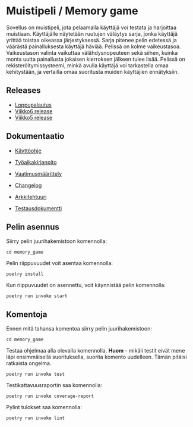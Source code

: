 # Muistipeli / Memory game

Sovellus on muistipeli, jota pelaamalla käyttäjä voi testata ja harjoittaa muistiaan. Käyttäjälle näytetään ruutujen väläytys sarja, jonka käyttäjä yrittää toistaa oikeassa järjestyksessä. Sarja pitenee pelin edetessä ja väärästä painalluksesta käyttäjä häviää. Pelissä on kolme vaikeustasoa. Vaikeustason valinta vaikuttaa välähdysnopeuteen sekä siihen, kuinka monta uutta painallusta jokaisen kierroksen jälkeen tulee lisää. Pelissä on rekisteröitymissysteemi, minkä avulla käyttäjä voi tarkastella omaa kehitystään, ja vertailla omaa suoritusta muiden käyttäjien ennätyksiin.

## Releases

- [Loppupalautus](https://github.com/Savones/ot-harjoitustyo/releases/tag/loppupalautus)
- [Viikko6 release](https://github.com/Savones/ot-harjoitustyo/releases/tag/viikko6)
- [Viikko5 release](https://github.com/Savones/ot-harjoitustyo/releases/tag/viikko5)

## Dokumentaatio

- [Käyttöohje](https://github.com/Savones/ot-harjoitustyo/blob/master/memory_game/dokumentaatio/kayttoohje.md)

- [Työaikakirjanpito](https://github.com/Savones/ot-harjoitustyo/blob/master/memory_game/dokumentaatio/tyoaikakirjanpito.md)

- [Vaatimusmäärittely](https://github.com/Savones/ot-harjoitustyo/blob/master/memory_game/dokumentaatio/vaatimusmaarittely.md)

- [Changelog](https://github.com/Savones/ot-harjoitustyo/blob/master/memory_game/dokumentaatio/changelog.md)

- [Arkkitehtuuri](https://github.com/Savones/ot-harjoitustyo/blob/master/memory_game/dokumentaatio/arkkitehtuuri.md)

- [Testausdokumentti](https://github.com/Savones/ot-harjoitustyo/blob/master/memory_game/dokumentaatio/testausdokumentti.md)

## Pelin asennus

Siirry pelin juurihakemistoon komennolla:
```
cd memory_game
```

Pelin riippuvuudet voit asentaa komennolla:
```
poetry install
```
Kun riippuvuudet on asennettu, voit käynnistää pelin komennolla:
```
poetry run invoke start
```
## Komentoja
Ennen mitä tahansa komentoa siirry pelin juurihakemistoon:
```
cd memory_game
```
Testaa ohjelmaa alla olevalla komennolla. **Huom** - mikäli testit eivät mene läpi ensimmäisellä suorituksella, suorita komento uudelleen. Tämän pitäisi ratkaista ongelma.
```
poetry run invoke test
```
Testikattavuusraportin saa komennolla:
```
poetry run invoke coverage-report
```
Pylint tulokset saa komennolla:
```
poetry run invoke lint
```

